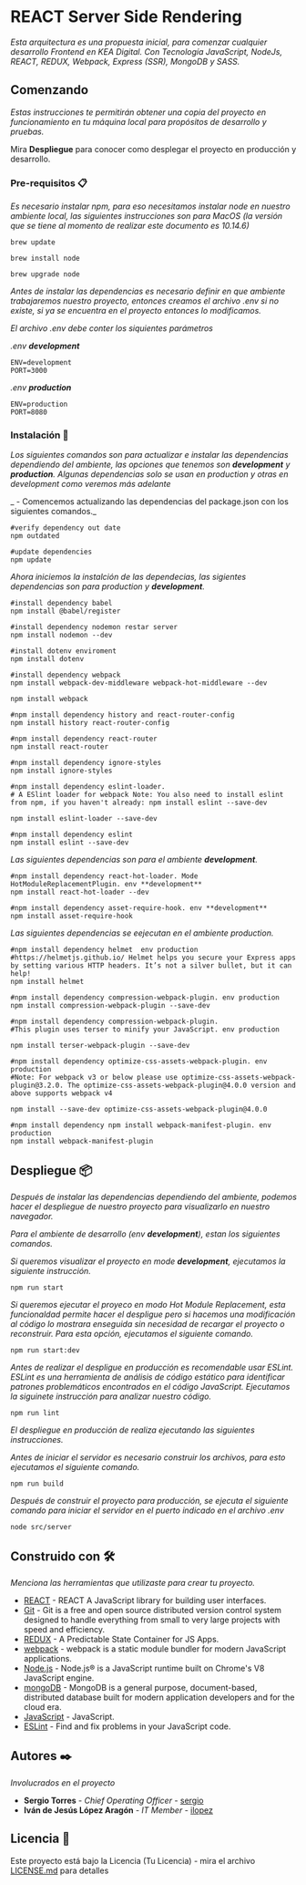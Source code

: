 # REACT Server Side Rendering 

_Esta arquitectura es una propuesta inicial, para comenzar cualquier desarrollo Frontend en KEA Digital. Con Tecnología JavaScript, NodeJs, REACT, REDUX, Webpack, Express (SSR), MongoDB y SASS._

## Comenzando 

_Estas instrucciones te permitirán obtener una copia del proyecto en funcionamiento en tu máquina local para propósitos de desarrollo y pruebas._

Mira **Despliegue** para conocer como desplegar el proyecto en producción y desarrollo.


### Pre-requisitos 📋

_Es necesario instalar npm, para eso necesitamos instalar node en nuestro ambiente local, las siguientes instrucciones son para MacOS (la versión que se tiene al momento de realizar este documento es 10.14.6)_

```
brew update

brew install node

brew upgrade node
```

_Antes de instalar las dependencias es necesario definir en que ambiente trabajaremos nuestro proyecto, entonces creamos el archivo .env si no existe, si ya se encuentra en el proyecto entonces lo modificamos._

_El archivo .env debe conter los siquientes parámetros_

_.env **development**_
```
ENV=development
PORT=3000
```

_.env **production**_
```
ENV=production
PORT=8080
```

### Instalación 🔧

_Los siguientes comandos son para actualizar e instalar las dependencias dependiendo del ambiente, las opciones que tenemos son **development** y **production**. Algunas dependencias solo se usan en production y otras en development como veremos más adelante_

_ - Comencemos actualizando las dependencias del package.json con los siguientes comandos._

```
#verify dependency out date
npm outdated

#update dependencies
npm update
```

_Ahora iniciemos la instalción de las dependecias, las sigientes dependencias son para production y **development**._

```
#install dependency babel 
npm install @babel/register

#install dependency nodemon restar server 
npm install nodemon --dev

#install dotenv enviroment 
npm install dotenv

#install dependency webpack 
npm install webpack-dev-middleware webpack-hot-middleware --dev

npm install webpack

#npm install dependency history and react-router-config
npm install history react-router-config

#npm install dependency react-router
npm install react-router 

#npm install dependency ignore-styles
npm install ignore-styles 

#npm install dependency eslint-loader. 
# A ESlint loader for webpack Note: You also need to install eslint from npm, if you haven't already: npm install eslint --save-dev

npm install eslint-loader --save-dev

#npm install dependency eslint
npm install eslint --save-dev

```

_Las siguientes dependencias son para el ambiente **development**._

```
#npm install dependency react-hot-loader. Mode HotModuleReplacementPlugin. env **development** 
npm install react-hot-loader --dev

#npm install dependency asset-require-hook. env **development** 
npm install asset-require-hook

```

_Las siguientes dependencias se eejecutan en el ambiente production._

```
#npm install dependency helmet  env production
#https://helmetjs.github.io/ Helmet helps you secure your Express apps by setting various HTTP headers. It’s not a silver bullet, but it can help!
npm install helmet

#npm install dependency compression-webpack-plugin. env production 
npm install compression-webpack-plugin --save-dev

#npm install dependency compression-webpack-plugin. 
#This plugin uses terser to minify your JavaScript. env production 

npm install terser-webpack-plugin --save-dev

#npm install dependency optimize-css-assets-webpack-plugin. env production
#Note: For webpack v3 or below please use optimize-css-assets-webpack-plugin@3.2.0. The optimize-css-assets-webpack-plugin@4.0.0 version and above supports webpack v4

npm install --save-dev optimize-css-assets-webpack-plugin@4.0.0

#npm install dependency npm install webpack-manifest-plugin. env production 
npm install webpack-manifest-plugin

```


## Despliegue 📦

_Después de instalar las dependencias dependiendo del ambiente, podemos hacer el despliegue de nuestro proyecto para visualizarlo en nuestro navegador._

_Para el ambiente de desarrollo (env **development**), estan los siguientes comandos._

_Si queremos visualizar el proyecto en mode **development**, ejecutamos la siguiente instrucción._
```
npm run start
```

_Si queremos ejecutar el proyeco en modo Hot Module Replacement, esta funcionaldad permite hacer el despligue pero si hacemos una modificación al código lo mostrara enseguida sin necesidad de recargar el proyecto o reconstruir. Para esta opción, ejecutamos el siguiente comando._

```
npm run start:dev
```

_Antes de realizar el despligue en producción es recomendable usar ESLint. ESLint es una herramienta de análisis de código estático para identificar patrones problemáticos encontrados en el código JavaScript. Ejecutamos la siguinete instrucción para analizar nuestro código._

```
npm run lint
```

_El despliegue en producción de realiza ejecutando las siguientes instrucciones._

_Antes de iniciar el servidor es necesario construir los archivos, para esto ejecutamos el siguiente comando._

```
npm run build
```

_Después de construir el proyecto para producción, se ejecuta el siguiente comando para iniciar el servidor en el puerto indicado en el archivo .env_

```
node src/server
```

## Construido con 🛠️

_Menciona las herramientas que utilizaste para crear tu proyecto._

* [REACT](https://reactjs.org/) - REACT  A JavaScript library for building user interfaces.
* [Git](https://git-scm.com/) - Git is a free and open source distributed version control system designed to handle everything from small to very large projects with speed and efficiency.
* [REDUX](https://redux.js.org/) - A Predictable State Container for JS Apps.
* [webpack](https://webpack.js.org/) - webpack is a static module bundler for modern JavaScript applications.
* [Node.js](https://nodejs.org/) - Node.js® is a JavaScript runtime built on Chrome's V8 JavaScript engine.
* [mongoDB](https://www.mongodb.com/) - MongoDB is a general purpose, document-based, distributed database built for modern application developers and for the cloud era.
* [JavaScript](https://js.org/) - JavaScript.
* [ESLint](https://eslint.org/) - Find and fix problems in your JavaScript code.


## Autores ✒️

_Involucrados en el proyecto_

* **Sergio Torres** - *Chief Operating Officer* - [sergio](sergio@kea.mx)
* **Iván de Jesús López Aragón** - *IT Member* - [ilopez](ilopez@kea.mx)

## Licencia 📄

Este proyecto está bajo la Licencia (Tu Licencia) - mira el archivo [LICENSE.md](LICENSE.md) para detalles


